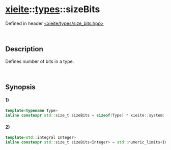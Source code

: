 # [xieite](../../xieite.md)\:\:[types](../../types.md)\:\:sizeBits
Defined in header [<xieite/types/size_bits.hpp>](../../../include/xieite/types/size_bits.hpp)

&nbsp;

## Description
Defines number of bits in a type.

&nbsp;

## Synopsis
#### 1)
```cpp
template<typename Type>
inline constexpr std::size_t sizeBits = sizeof(Type) * xieite::system::byteBits;
```
#### 2)
```cpp
template<std::integral Integer>
inline constexpr std::size_t sizeBits<Integer> = std::numeric_limits<Integer>::digits + std::numeric_limits<Integer>::is_signed;
```
